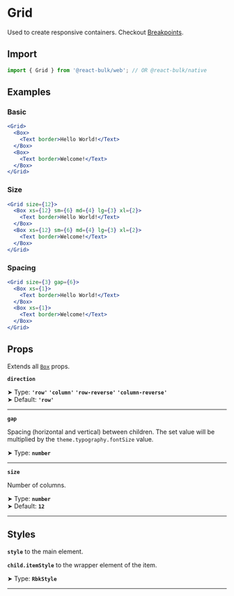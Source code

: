 # Grid

Used to create responsive containers. Checkout [Breakpoints](/docs/layout/breakpoints).

## Import

```jsx
import { Grid } from '@react-bulk/web'; // OR @react-bulk/native
```

## Examples

### Basic

```jsx live
<Grid>
  <Box>
    <Text border>Hello World!</Text>
  </Box>
  <Box>
    <Text border>Welcome!</Text>
  </Box>
</Grid>
```

### Size

```jsx live
<Grid size={12}>
  <Box xs={12} sm={6} md={4} lg={3} xl={2}>
    <Text border>Hello World!</Text>
  </Box>
  <Box xs={12} sm={6} md={4} lg={3} xl={2}>
    <Text border>Welcome!</Text>
  </Box>
</Grid>
```

### Spacing

```jsx live
<Grid size={3} gap={6}>
  <Box xs={1}>
    <Text border>Hello World!</Text>
  </Box>
  <Box xs={1}>
    <Text border>Welcome!</Text>
  </Box>
</Grid>
```

## Props

Extends all [`Box`](/docs/components/core/box) props.

**`direction`**

➤ Type: **`'row'` `'column'` `'row-reverse'` `'column-reverse'`** <br/>
➤ Default: **`'row'`** <br/>

---

**`gap`**

Spacing (horizontal and vertical) between children. The set value will be multiplied by the `theme.typography.fontSize` value.

➤ Type: **`number`** <br/>

---

**`size`**

Number of columns.

➤ Type: **`number`** <br/>
➤ Default: **`12`** <br/>

---

## Styles

**`style`** to the main element.

**`child.itemStyle`** to the wrapper element of the item.

➤ Type: **`RbkStyle`** <br/>

---
